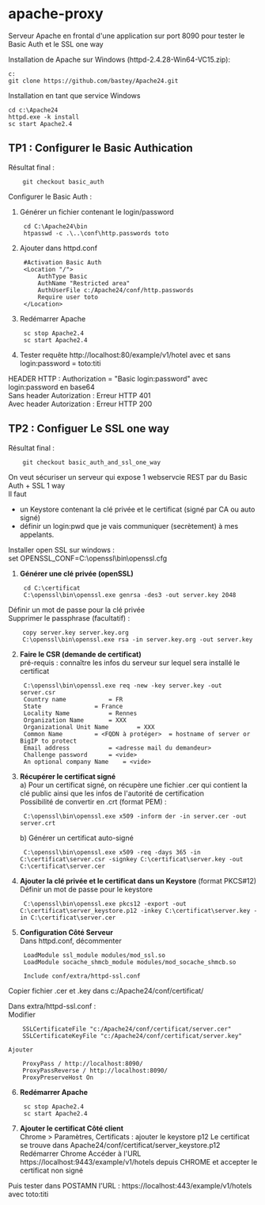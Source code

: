 # apache-proxy #
Serveur Apache en frontal d'une application sur port 8090 pour tester le Basic Auth et le SSL one way

Installation de Apache sur Windows (httpd-2.4.28-Win64-VC15.zip):

    c:
    git clone https://github.com/bastey/Apache24.git

Installation en tant que service Windows

    cd c:\Apache24
    httpd.exe -k install
    sc start Apache2.4


## TP1 : Configurer le Basic Authication ##

Résultat final :

        git checkout basic_auth

Configurer le Basic Auth :

1. Générer un fichier contenant le login/password

        cd C:\Apache24\bin
        htpasswd -c .\..\conf\http.passwords toto

2. Ajouter dans httpd.conf

        #Activation Basic Auth
        <Location "/">
            AuthType Basic
            AuthName "Restricted area"
            AuthUserFile c:/Apache24/conf/http.passwords
            Require user toto
        </Location>

3. Redémarrer Apache

        sc stop Apache2.4
        sc start Apache2.4

4. Tester requête http://localhost:80/example/v1/hotel avec et sans login:password = toto:titi

HEADER HTTP : Authorization = "Basic login:password" avec login:password en base64  
Sans header Autorization : Erreur HTTP 401  
Avec header Autorization : Erreur HTTP 200

## TP2 : Configuer Le SSL one way ##

Résultat final :

        git checkout basic_auth_and_ssl_one_way

On veut sécuriser un serveur qui expose 1 webservcie REST par du Basic Auth + SSL 1 way  
Il faut  
- un Keystore contenant la clé privée et le certificat (signé par CA ou auto signé)  
- définir un login:pwd que je vais communiquer (secrètement) à mes appelants.  

Installer open SSL sur windows :  
set OPENSSL_CONF=C:\openssl\bin\openssl.cfg  

1. **Générer une clé privée (openSSL)**

        cd C:\certificat  
        C:\openssl\bin\openssl.exe genrsa -des3 -out server.key 2048  
Définir un mot de passe pour la clé privée  
Supprimer le passphrase (facultatif) :

        copy server.key server.key.org  
        C:\openssl\bin\openssl.exe rsa -in server.key.org -out server.key  

2. **Faire le CSR (demande de certificat)**  
pré-requis : connaître les infos du serveur sur lequel sera installé le certificat

        C:\openssl\bin\openssl.exe req -new -key server.key -out server.csr  
        Country name            = FR  
        State               = France  
        Locality Name           = Rennes  
        Organization Name       = XXX  
        Organizational Unit Name        = XXX  
        Common Name         = <FQDN à protéger>  = hostname of server or BigIP to protect  
        Email address           = <adresse mail du demandeur>  
        Challenge password      = <vide>  
        An optional company Name    = <vide>  

3. **Récupérer le certificat signé**  
    a) Pour un certificat signé, on récupère une fichier .cer qui contient la clé public ainsi que les infos de l'autorité de certification  
    Possibilité de convertir en .crt (format PEM) :

        C:\openssl\bin\openssl.exe x509 -inform der -in server.cer -out server.crt  

    b) Générer un certificat auto-signé

        C:\openssl\bin\openssl.exe x509 -req -days 365 -in C:\certificat\server.csr -signkey C:\certificat\server.key -out C:\certificat\server.cer

4. **Ajouter la clé privée et le certificat dans un Keystore** (format PKCS#12)  
Définir un mot de passe pour le keystore

        C:\openssl\bin\openssl.exe pkcs12 -export -out C:\certificat\server_keystore.p12 -inkey C:\certificat\server.key -in C:\certificat\server.cer  

5. **Configuration Côté Serveur**  
Dans httpd.conf, décommenter  

        LoadModule ssl_module modules/mod_ssl.so  
        LoadModule socache_shmcb_module modules/mod_socache_shmcb.so  

        Include conf/extra/httpd-ssl.conf

Copier fichier .cer et .key dans c:/Apache24/conf/certificat/  

Dans extra/httpd-ssl.conf :  
    Modifier

        SSLCertificateFile "c:/Apache24/conf/certificat/server.cer"  
        SSLCertificateKeyFile "c:/Apache24/conf/certificat/server.key"  

    Ajouter

        ProxyPass / http://localhost:8090/  
        ProxyPassReverse / http://localhost:8090/  
        ProxyPreserveHost On

6. **Redémarrer Apache**

        sc stop Apache2.4
        sc start Apache2.4

7. **Ajouter le certificat Côté client**  
Chrome > Paramètres, Certificats : ajouter le keystore p12
Le certificat se trouve dans Apache24/conf/certificat/server_keystore.p12
Redémarrer Chrome
Accéder à l'URL https://localhost:9443/example/v1/hotels depuis CHROME et accepter le certificat non signé

Puis tester dans POSTAMN l'URL : https://localhost:443/example/v1/hotels avec toto:titi
